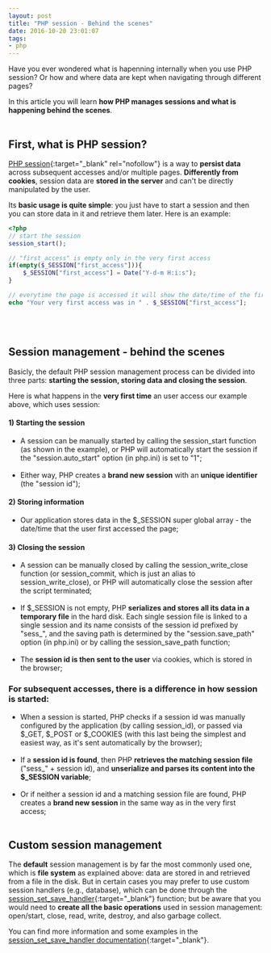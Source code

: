 ```yaml
---
layout: post
title: "PHP session - Behind the scenes"
date: 2016-10-20 23:01:07
tags:
- php
---
```


Have you ever wondered what is hapenning internally when you use PHP session? Or how and where data are kept when navigating through different pages?

In this article you will learn **how PHP manages sessions and what is happening behind the scenes**.
<br><br>

## First, what is PHP session?
[PHP session](http://php.net/sessions){:target="_blank" rel="nofollow"} is a way to **persist data** across subsequent accesses and/or multiple pages. **Differently from cookies**, session data are **stored in the server** and can't be directly manipulated by the user.

Its **basic usage is quite simple**: you just have to start a session and then you can store data in it and retrieve them later. Here is an example:

```php
<?php
// start the session
session_start();

// "first_access" is empty only in the very first access
if(empty($_SESSION["first_access"])){
	$_SESSION["first_access"] = Date("Y-d-m H:i:s");
}

// everytime the page is accessed it will show the date/time of the first access
echo "Your very first access was in " . $_SESSION["first_access"];
```
<br><br>

## Session management - behind the scenes
Basicly, the default PHP session management process can be divided into three parts: **starting the session, storing data and closing the session**.

Here is what happens in the **very first time** an user access our example above, which uses session:

#### 1) Starting the session
- A session can be manually started by calling the session_start function (as shown in the example), or PHP will automatically start the session if the "session.auto_start" option (in php.ini) is set to "1";<br><br>
- Either way, PHP creates a **brand new session** with an **unique identifier** (the "session id");

#### 2) Storing information
- Our application stores data in the $\_SESSION super global array - the date/time that the user first accessed the page;

#### 3) Closing the session
- A session can be manually closed by calling the session_write_close function (or session_commit, which is just an alias to session_write_close), or PHP will automatically close the session after the script terminated;<br><br>
- If $\_SESSION is not empty, PHP **serializes and stores all its data in a temporary file** in the hard disk. Each single session file is linked to a single session and its name consists of the session id prefixed by "sess\_", and the saving path is determined by the "session.save_path" option (in php.ini) or by calling the session_save_path function;<br><br>
- The **session id is then sent to the user** via cookies, which is stored in the browser;

### For subsequent accesses, there is a difference in how session is started:

- When a session is started, PHP checks if a session id was manually configured by the application (by calling session_id), or passed via $\_GET, $\_POST or $\_COOKIES (with this last being the simplest and easiest way, as it's sent automatically by the browser);<br><br>
- If a **session id is found**, then PHP **retrieves the matching session file** ("sess\_" + session id), and **unserialize and parses its content into the $\_SESSION variable**;<br><br>
- Or if neither a session id and a matching session file are found, PHP creates a **brand new session** in the same way as in the very first access;
<br><br>

## Custom session management

The **default** session management is by far the most commonly used one, which is **file system** as explained above: data are stored in and retrieved from a file in the disk. But in certain cases you may prefer to use custom session handlers (e.g., database), which can be done through the [session_set_save_handler](http://php.net/session_set_save_handler){:target="_blank"} function; but be aware that you would need to **create all the basic operations** used in session management: open/start, close, read, write, destroy, and also garbage collect.

You can find more information and some examples in the [session_set_save_handler documentation](http://php.net/session_set_save_handler){:target="_blank"}.
